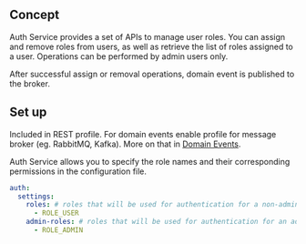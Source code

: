 ## Concept

Auth Service provides a set of APIs to manage user roles. You can assign and remove roles from users, as well as
retrieve the list of roles assigned to a user.
Operations can be performed by admin users only.

After successful assign or removal operations, domain event is published to the broker.

## Set up

Included in REST profile.
For domain events enable profile for message broker (eg. RabbitMQ, Kafka).  More on that
in [Domain Events](../domain-events.md).

Auth Service allows you to specify the role names and their corresponding permissions in the configuration file.

```yaml
auth:
  settings:
    roles: # roles that will be used for authentication for a non-admin user
      - ROLE_USER
    admin-roles: # roles that will be used for authentication for an admin user
      - ROLE_ADMIN
```

